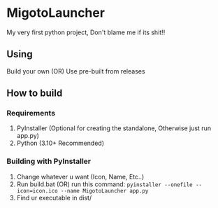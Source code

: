 # MigotoLauncher
My very first python project, Don't blame me if its shit!!

## Using
Build your own (OR) Use pre-built from releases

## How to build
### Requirements
1. PyInstaller (Optional for creating the standalone, Otherwise just run app.py)
2. Python (3.10+ Recommended)

### Building with PyInstaller
1. Change whatever u want (Icon, Name, Etc..)
2. Run build.bat (OR) run this command: ``pyinstaller --onefile --icon=icon.ico --name MigotoLauncher app.py``
3. Find ur executable in dist/